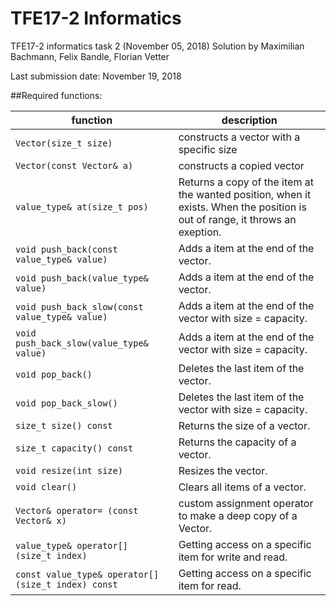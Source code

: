 # TFE17-2 Informatics
TFE17-2 informatics task 2 (November 05, 2018)
Solution by Maximilian Bachmann, Felix Bandle, Florian Vetter

Last submission date: November 19, 2018

##Required functions:

| function | description |
|-------------|-------------|
| `Vector(size_t size)` | constructs a vector with a specific size |
| `Vector(const Vector& a)` | constructs a copied vector |
| `value_type& at(size_t pos)` | Returns a copy of the item at the wanted position, when it exists. When the position is out of range, it throws an exeption. |
| `void push_back(const value_type& value)` | Adds a item at the end of the vector. |
| `void push_back(value_type& value)` |Adds a item at the end of the vector. |
| `void push_back_slow(const value_type& value)` | Adds a item at the end of the vector with size = capacity. |
| `void push_back_slow(value_type& value)` | Adds a item at the end of the vector with size = capacity. |
| `void pop_back()` | Deletes the last item of the vector. |
| `void pop_back_slow()` | Deletes the last item of the vector with size = capacity. |
| `size_t size() const` | Returns the size of a vector. |
| `size_t capacity() const` | Returns the capacity of a vector. |
| `void resize(int size)` | Resizes the vector. |
| `void clear()` | Clears all items of a vector. |
| `Vector& operator= (const Vector& x)` | custom assignment operator to make a deep copy of a Vector. |
| `value_type& operator[] (size_t index)` | Getting access on a specific item for write and read. |
| `const value_type& operator[] (size_t index) const` | Getting access on a specific item for read. |

